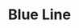 ---
title: Blue Line
title_zh: 藍綫
mm_sign: [B]
branch_line: true
stations:
  - station_code: [B1]
    name: Victory Bay
    name_zh: 勝利灣
    transfer: 
      - mm_sign: [V]
    first_station: true
  - station_code: [B2]
    name: UCHQ North
    name_zh: 聯總北
    transfer: 
      - mm_sign: [Ac,D]
  - station_code: [B3]
    name: UCHQ South
    name_zh: 聯總南
    transfer: 
      - mm_sign: [G,A]
  - station_code: [B4]
    name: Mugen
    name_zh: 無限
    transfer: 
      - mm_sign: [V,W,D,P]
  - station_code: [B5]
    name: Paradise Falls
    name_zh: 仙境瀑布
    transfer:
      - mm_sign: [R]
  - station_code: [B6]
    name: Zero Zero
    name_zh: 零零
    transfer:
      - mm_sign: [W]
    branch_first: true
  - station_code: [B7]
    name: City Farm
    name_zh: 城中農場
    transfer:
      - mm_sign: [G,P]
    branch_last: true
  - station_code: [B8]
    name: Hell's Gate
    name_zh: 地獄門
  - station_code: [B9]
    name: Spawn
    name_zh: 生成
    last_station: true
custom_style: table{margin:0 auto}.station-code-bg-first{background-image:url(/img/bg/blueline.png);background-repeat:no-repeat;background-size:7px 50%;background-position:64px bottom}.station-code-bg{background-image:url(/img/bg/blueline.png);background-repeat:no-repeat;background-size:7px 101%;background-position:64px}.station-code-bg-last{background-image:url(/img/bg/blueline.png);background-repeat:no-repeat;background-size:7px 50%;background-position:64px top}.station-code-bg-branch-first{background-image:url(/img/bg/blueline.png),url(/img/bg/blueline.png),url(/img/bg/blueline.png);background-repeat:no-repeat;background-size:7px 101%,50px 7px,7px 54.5%;background-position:64px,80px center,125px bottom}.station-code-bg-branch-last{background-image:url(/img/bg/blueline.png),url(/img/bg/blueline.png);background-repeat:no-repeat;background-size:7px 101%,7px 50%;background-position:64px,125px top}td.station-code-bg-branch-last{padding-left:109px!important;padding-right:0}
weight: 3
---